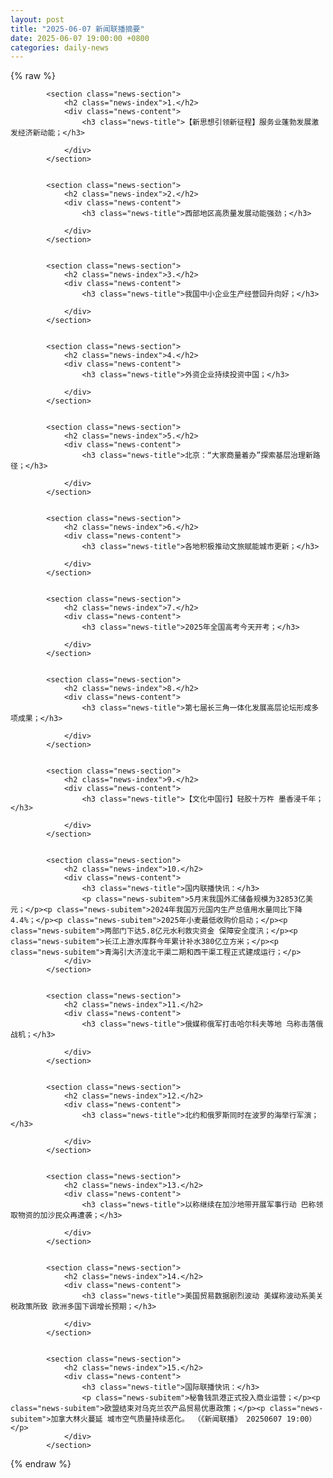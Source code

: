 ```yaml
---
layout: post
title: "2025-06-07 新闻联播摘要"
date: 2025-06-07 19:00:00 +0800
categories: daily-news
---
```

    
    
{% raw %}
<div class="news-container">

            <section class="news-section">
                <h2 class="news-index">1.</h2>
                <div class="news-content">
                    <h3 class="news-title">【新思想引领新征程】服务业蓬勃发展激发经济新动能；</h3>
                    
                </div>
            </section>
            

            <section class="news-section">
                <h2 class="news-index">2.</h2>
                <div class="news-content">
                    <h3 class="news-title">西部地区高质量发展动能强劲；</h3>
                    
                </div>
            </section>
            

            <section class="news-section">
                <h2 class="news-index">3.</h2>
                <div class="news-content">
                    <h3 class="news-title">我国中小企业生产经营回升向好；</h3>
                    
                </div>
            </section>
            

            <section class="news-section">
                <h2 class="news-index">4.</h2>
                <div class="news-content">
                    <h3 class="news-title">外资企业持续投资中国；</h3>
                    
                </div>
            </section>
            

            <section class="news-section">
                <h2 class="news-index">5.</h2>
                <div class="news-content">
                    <h3 class="news-title">北京：“大家商量着办”探索基层治理新路径；</h3>
                    
                </div>
            </section>
            

            <section class="news-section">
                <h2 class="news-index">6.</h2>
                <div class="news-content">
                    <h3 class="news-title">各地积极推动文旅赋能城市更新；</h3>
                    
                </div>
            </section>
            

            <section class="news-section">
                <h2 class="news-index">7.</h2>
                <div class="news-content">
                    <h3 class="news-title">2025年全国高考今天开考；</h3>
                    
                </div>
            </section>
            

            <section class="news-section">
                <h2 class="news-index">8.</h2>
                <div class="news-content">
                    <h3 class="news-title">第七届长三角一体化发展高层论坛形成多项成果；</h3>
                    
                </div>
            </section>
            

            <section class="news-section">
                <h2 class="news-index">9.</h2>
                <div class="news-content">
                    <h3 class="news-title">【文化中国行】轻胶十万杵 墨香浸千年；</h3>
                    
                </div>
            </section>
            

            <section class="news-section">
                <h2 class="news-index">10.</h2>
                <div class="news-content">
                    <h3 class="news-title">国内联播快讯：</h3>
                    <p class="news-subitem">5月末我国外汇储备规模为32853亿美元；</p><p class="news-subitem">2024年我国万元国内生产总值用水量同比下降4.4%；</p><p class="news-subitem">2025年小麦最低收购价启动；</p><p class="news-subitem">两部门下达5.8亿元水利救灾资金 保障安全度汛；</p><p class="news-subitem">长江上游水库群今年累计补水380亿立方米；</p><p class="news-subitem">青海引大济湟北干渠二期和西干渠工程正式建成运行；</p>
                </div>
            </section>
            

            <section class="news-section">
                <h2 class="news-index">11.</h2>
                <div class="news-content">
                    <h3 class="news-title">俄媒称俄军打击哈尔科夫等地 乌称击落俄战机；</h3>
                    
                </div>
            </section>
            

            <section class="news-section">
                <h2 class="news-index">12.</h2>
                <div class="news-content">
                    <h3 class="news-title">北约和俄罗斯同时在波罗的海举行军演；</h3>
                    
                </div>
            </section>
            

            <section class="news-section">
                <h2 class="news-index">13.</h2>
                <div class="news-content">
                    <h3 class="news-title">以称继续在加沙地带开展军事行动 巴称领取物资的加沙民众再遭袭；</h3>
                    
                </div>
            </section>
            

            <section class="news-section">
                <h2 class="news-index">14.</h2>
                <div class="news-content">
                    <h3 class="news-title">美国贸易数据剧烈波动 美媒称波动系美关税政策所致 欧洲多国下调增长预期；</h3>
                    
                </div>
            </section>
            

            <section class="news-section">
                <h2 class="news-index">15.</h2>
                <div class="news-content">
                    <h3 class="news-title">国际联播快讯：</h3>
                    <p class="news-subitem">秘鲁钱凯港正式投入商业运营；</p><p class="news-subitem">欧盟结束对乌克兰农产品贸易优惠政策；</p><p class="news-subitem">加拿大林火蔓延 城市空气质量持续恶化。 （《新闻联播》 20250607 19:00）</p>
                </div>
            </section>
            
</div>
{% endraw %}